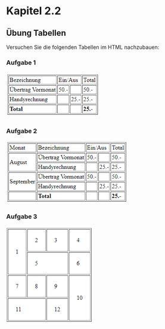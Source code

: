 # Kapitel 2.2 #

## Übung Tabellen ##

Versuchen Sie die folgenden Tabellen im HTML nachzubauen:

### Aufgabe 1 ###
![Tabelle 1](https://github.com/Andi-Moser/M101/raw/main/images/Kapitel02-2/Tabelle1.png)
### Aufgabe 2 ###
![Tabelle 2](https://github.com/Andi-Moser/M101/raw/main/images/Kapitel02-2/Tabelle2.png)
### Aufgabe 3 ###
![Tabelle 3](https://github.com/Andi-Moser/M101/raw/main/images/Kapitel02-2/Tabelle3.png)